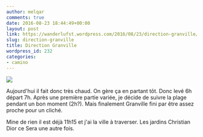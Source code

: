```yaml
---
author: melqar
comments: true
date: 2016-08-23 18:44:49+00:00
layout: post
link: https://wanderlufst.wordpress.com/2016/08/23/direction-granville/
slug: direction-granville
title: Direction Granville
wordpress_id: 232
categories:
- camino
---
```


[![](http://wanderlufst.files.wordpress.com/2016/08/wp-image-1941524616jpg.jpg)](http://wanderlufst.files.wordpress.com/2016/08/wp-image-1941524616jpg.jpg)

Aujourd'hui il fait donc très chaud. On gère ça en partant tôt. Donc levé 6h départ 7h. Après une première partie variée, je décide de suivre la plage pendant un bon moment (2h?). Mais finalement Granville fini par être assez proche pour un cliché.

Mine de rien il est déjà 11h15 et j'ai la ville à traverser. Les jardins Christian Dior ce Sera une autre fois.
